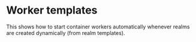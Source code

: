 # Worker templates

This shows how to start container workers automatically whenever realms are created dynamically (from realm templates).
